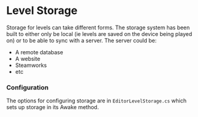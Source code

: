 # Level Storage

Storage for levels can take different forms. The storage system has been built
to either only be local (ie levels are saved on the device being played on)
or to be able to sync with a server. The server could be:

 - A remote database
 - A website
 - Steamworks
 - etc

### Configuration

The options for configuring storage are in `EditorLevelStorage.cs` which sets up 
storage in its Awake method.

